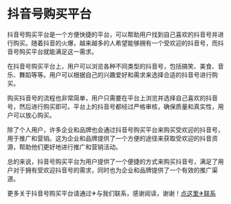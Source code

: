 # 抖音号购买平台

抖音号购买平台是一个方便快捷的平台，可以帮助用户找到自己喜欢的抖音号并进行购买。随着抖音的火爆，越来越多的人希望能够拥有一个受欢迎的抖音号，而抖音号购买平台就能满足这一需求。

在抖音号购买平台上，用户可以浏览各种不同类型的抖音号，包括搞笑、美食、音乐、舞蹈等等。用户可以根据自己的兴趣爱好和需求来选择合适的抖音号进行购买。

购买抖音号的流程也非常简单，用户只需要在平台上浏览并选择自己喜欢的抖音号，然后进行购买即可。平台上的抖音号都经过严格审核，确保质量和真实性，用户可以放心购买。

除了个人用户，许多企业和品牌也会通过抖音号购买平台来购买受欢迎的抖音号，用于推广和营销。这为企业和品牌提供了一个方便的途径来获取受欢迎的抖音资源，帮助他们更好地进行推广和营销活动。

总的来说，抖音号购买平台为用户提供了一个便捷的方式来购买抖音号，满足了用户对于拥有受欢迎抖音号的需求，同时也为企业和品牌提供了一个有效的推广渠道。

更多关于抖音号购买平台请通过✈与我们联系，感谢阅读，谢谢！[点这里✈联系](https://ww.k02.cc)
